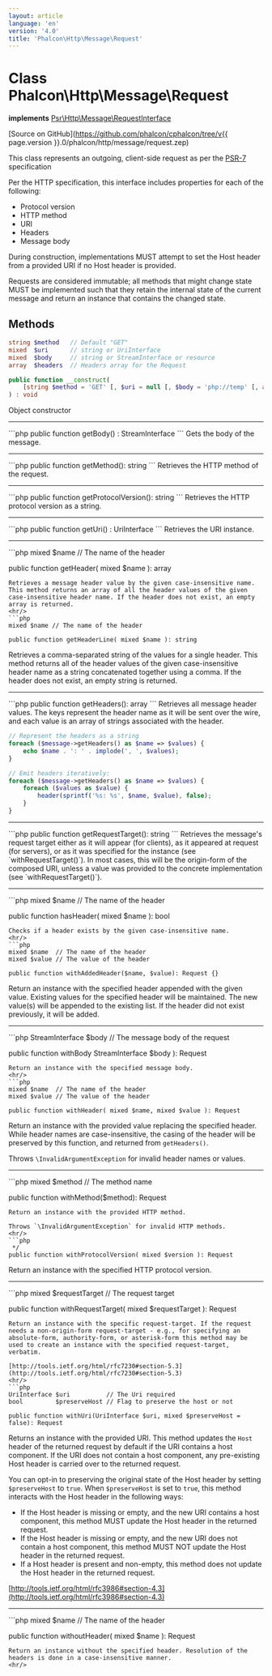 ```yaml
---
layout: article
language: 'en'
version: '4.0'
title: 'Phalcon\Http\Message\Request'
---
```

# Class **Phalcon\Http\Message\Request**

**implements** [Psr\Http\Message\RequestInterface](https://www.php-fig.org/psr/psr-7)

[Source on GitHub](https://github.com/phalcon/cphalcon/tree/v{{ page.version }}.0/phalcon/http/message/request.zep)

This class represents an outgoing, client-side request as per the [PSR-7](https://www.php-fig.org/psr/psr-7) specification

Per the HTTP specification, this interface includes properties for each of the following:

- Protocol version
- HTTP method
- URI
- Headers
- Message body

During construction, implementations MUST attempt to set the Host header from a provided URI if no Host header is provided.

Requests are considered immutable; all methods that might change state MUST be implemented such that they retain the internal state of the current message and return an instance that contains the changed state.

## Methods

```php
string $method   // Default "GET"
mixed  $uri      // string or UriInterface
mixed  $body     // string or StreamInterface or resource
array  $headers  // Headers array for the Request

public function __construct( 
    [string $method = 'GET' [, $uri = null [, $body = 'php://temp' [, array $headers = []]]]]
) : void
```
Object constructor
<hr/>
```php
public function getBody() : StreamInterface
```
Gets the body of the message.
<hr/>
```php
public function getMethod(): string
```
Retrieves the HTTP method of the request.
<hr/>
```php
public function getProtocolVersion(): string
```
Retrieves the HTTP protocol version as a string.
<hr/>
```php
public function getUri() : UriInterface
```
Retrieves the URI instance.
<hr/>
```php
mixed $name // The name of the header

public function getHeader( mixed $name ): array
```
Retrieves a message header value by the given case-insensitive name. This method returns an array of all the header values of the given case-insensitive header name. If the header does not exist, an empty array is returned.
<hr/>
```php
mixed $name // The name of the header

public function getHeaderLine( mixed $name ): string
```
Retrieves a comma-separated string of the values for a single header. This method returns all of the header values of the given case-insensitive header name as a string concatenated together using a comma. If the header does not exist, an empty string is returned.
<hr/>
```php
public function getHeaders(): array
```
Retrieves all message header values. The keys represent the header name as it will be sent over the wire, and each value is an array of strings associated with the header.

```php
// Represent the headers as a string
foreach ($message->getHeaders() as $name => $values) {
    echo $name . ': ' . implode(', ', $values);
}

// Emit headers iteratively:
foreach ($message->getHeaders() as $name => $values) {
    foreach ($values as $value) {
        header(sprintf('%s: %s', $name, $value), false);
    }
}
```
<hr/>
```php
public function getRequestTarget(): string
```
 Retrieves the message's request target either as it will appear (for clients), as it appeared at request (for servers), or as it was specified for the instance (see `withRequestTarget()`). In most cases, this will be the origin-form of the composed URI, unless a value was provided to the concrete implementation (see `withRequestTarget()`).
<hr/>
```php
mixed $name // The name of the header

public function hasHeader( mixed $name ): bool
```
Checks if a header exists by the given case-insensitive name.
<hr/>
```php
mixed $name  // The name of the header
mixed $value // The value of the header

public function withAddedHeader($name, $value): Request {}
```
Return an instance with the specified header appended with the given value. Existing values for the specified header will be maintained. The new value(s) will be appended to the existing list. If the header did not exist previously, it will be added.
<hr/>
```php
StreamInterface $body // The message body of the request

public function withBody StreamInterface $body ): Request
```
Return an instance with the specified message body.
<hr/>
```php
mixed $name  // The name of the header
mixed $value // The value of the header

public function withHeader( mixed $name, mixed $value ): Request
```
Return an instance with the provided value replacing the specified header. While header names are case-insensitive, the casing of the header will be preserved by this function, and returned from `getHeaders()`.

Throws `\InvalidArgumentException` for invalid header names or values.
<hr/>
```php
mixed $method // The method name

public function withMethod($method): Request
```
Return an instance with the provided HTTP method. 

Throws `\InvalidArgumentException` for invalid HTTP methods.
<hr/>
```php
 */
public function withProtocolVersion( mixed $version ): Request
```
Return an instance with the specified HTTP protocol version.
<hr/>
```php
mixed $requestTarget // The request target

public function withRequestTarget( mixed $requestTarget ): Request
```
Return an instance with the specific request-target. If the request needs a non-origin-form request-target - e.g., for specifying an absolute-form, authority-form, or asterisk-form this method may be used to create an instance with the specified request-target, verbatim.

[http://tools.ietf.org/html/rfc7230#section-5.3](http://tools.ietf.org/html/rfc7230#section-5.3)
<hr/>
```php
UriInterface $uri          // The Uri required
bool         $preserveHost // Flag to preserve the host or not

public function withUri(UriInterface $uri, mixed $preserveHost = false): Request
```
Returns an instance with the provided URI. This method updates the `Host` header of the returned request by default if the URI contains a host component. If the URI does not
contain a host component, any pre-existing Host header is carried over to the returned request.

You can opt-in to preserving the original state of the Host header by setting `$preserveHost` to `true`. When `$preserveHost` is set to `true`, this method interacts with the Host header in the following ways:

- If the Host header is missing or empty, and the new URI contains a host component, this method MUST update the Host header in the returned request.
- If the Host header is missing or empty, and the new URI does not contain a host component, this method MUST NOT update the Host header in the returned request.
- If a Host header is present and non-empty, this method does not update the Host header in the returned request.

[http://tools.ietf.org/html/rfc3986#section-4.3](http://tools.ietf.org/html/rfc3986#section-4.3)
<hr/>
```php
mixed $name  // The name of the header

public function withoutHeader( mixed $name ): Request
```
Return an instance without the specified header. Resolution of the headers is done in a case-insensitive manner.
<hr/>
